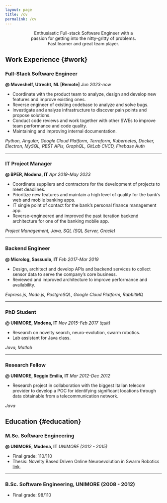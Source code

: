```yaml
---
layout: page
title: /cv
permalink: /cv
---
```


<!-- You can also download a full PDF version [here]({{site.baseurl}}{% link /assets/files/test.pdf %}). -->

<!-- 
/
├─ [work](#work)
├─ [education](#education)
 -->

<style>
  .centered-section {
    text-align: center;
    width: 70%; /* Set the width to 70% of the normal width */
    margin: 0 auto; /* Center the element horizontally */
    
  }
</style>

<div class="centered-section" style="color: var(--code-color-11)">
Enthusiastic Full-stack Software Engineer with a passion for getting into the nitty-gritty of problems.<br/>
Fast learner and great team player.
</div>

## Work Experience {#work}

### Full-Stack Software Engineer
**<span style="color: var(--inline-code-color)">@ Moveshelf, Utrecht, NL [Remote]</span>**
*Jun 2023-now*

- Coordinate with the product team to analyze, design and develop new features and improve existing ones.
- Reverse engineer of existing codebase to analyze and solve bugs.
- Investigate and analyze infrastructure to discover pain points and propose solutions.
- Conduct code reviews and work together with other SWEs to improve team performance and code quality.
- Maintaining and improving internal documentation.

<p class="skillset"><em>Python, Angular, Google Cloud Platform, Terraform, Kubernetes, Docker, Electron, MySQL, REST APIs, GraphQL, GitLab CI/CD, Firebase Auth</em></p>

----------

### IT Project Manager
**<span style="color: var(--inline-code-color)">@ BPER, Modena, IT</span>**
*Apr 2019-May 2023*

- Coordinate suppliers and contractors for the development of projects to meet deadlines.
- Prioritize new features and maintain a high level of quality for the bank’s web and mobile banking apps.
- IT single point of contact for the bank’s personal finance management app.
- Reverse-engineered and improved the past iteration backend architecture for one of the banking mobile app.

<p class="skillset"><em>Project Management, Java, SQL (SQL Server, Oracle)</em></p>

----------

### Backend Engineer
**<span style="color: var(--inline-code-color)">@ Microlog, Sassuolo, IT</span>**
*Feb 2017-Mar 2019*

- Design, architect and develop APIs and backend services to collect sensor data to serve the company’s core business.
- Reviewed and improved architecture to improve performance and availability.

<p class="skillset"><em>Express.js, Node.js, PostgreSQL, Google Cloud Platform, RabbitMQ</em></p>

----------

### PhD Student
**<span style="color: var(--inline-code-color)">@ UNIMORE, Modena, IT</span>**
*Nov 2015-Feb 2017 (quit)*

- Research on novelty search, neuro-evolution, swarm robotics.
- Lab assistant for Java class.

<p class="skillset"><em>Java, Matlab</em></p>

----------

### Research Fellow
**<span style="color: var(--inline-code-color)">@ UNIMORE, Reggio Emilia, IT</span>**
*Mar 2012-Dec 2012*

- Research project in collaboration with the biggest Italian telecom provider to develop a POC for identifying significant locations through data obtainable from a telecommunication network.

<p class='skillset'><em>Java</em></p>

## Education {#education}

### M.Sc. Software Engineering
**<span style="color: var(--inline-code-color)">@ UNIMORE, Modena, IT</span>**
*UNIMORE (2012 - 2015)*

- Final grade: 110/110
- Thesis: Novelty Based Driven Online Neuroevolution in Swarm Robotics [link](https://goo.gl/eKlKGk).

----------

### B.Sc. Software Engineering, UNIMORE (2008 - 2012)

- Final grade: 98/110

